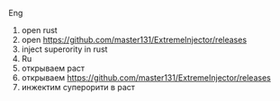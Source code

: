 Eng
1. open rust
2. open https://github.com/master131/ExtremeInjector/releases
3. inject superority in rust
4. Ru
5. открываем раст
6. открываем https://github.com/master131/ExtremeInjector/releases
7. инжектим суперорити в раст
